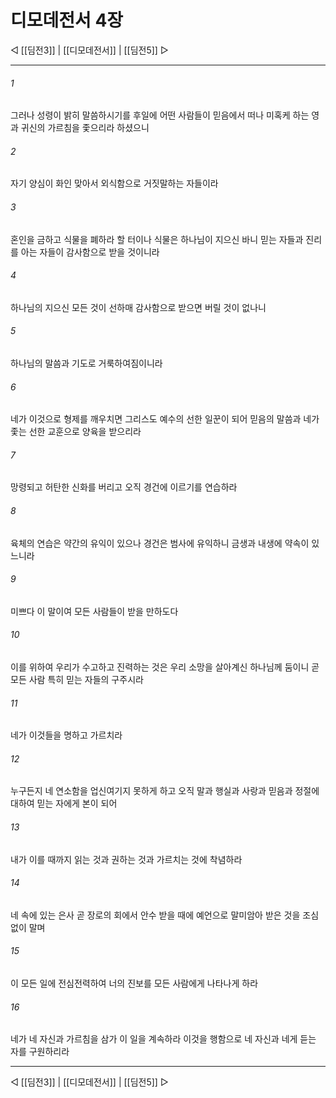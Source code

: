 # 디모데전서 4장

◁ [[딤전3]] | [[디모데전서]] | [[딤전5]] ▷
***

###### 1
그러나 성령이 밝히 말씀하시기를 후일에 어떤 사람들이 믿음에서 떠나 미혹케 하는 영과 귀신의 가르침을 좇으리라 하셨으니

###### 2
자기 양심이 화인 맞아서 외식함으로 거짓말하는 자들이라

###### 3
혼인을 금하고 식물을 폐하라 할 터이나 식물은 하나님이 지으신 바니 믿는 자들과 진리를 아는 자들이 감사함으로 받을 것이니라

###### 4
하나님의 지으신 모든 것이 선하매 감사함으로 받으면 버릴 것이 없나니

###### 5
하나님의 말씀과 기도로 거룩하여짐이니라

###### 6
네가 이것으로 형제를 깨우치면 그리스도 예수의 선한 일꾼이 되어 믿음의 말씀과 네가 좇는 선한 교훈으로 양육을 받으리라

###### 7
망령되고 허탄한 신화를 버리고 오직 경건에 이르기를 연습하라

###### 8
육체의 연습은 약간의 유익이 있으나 경건은 범사에 유익하니 금생과 내생에 약속이 있느니라

###### 9
미쁘다 이 말이여 모든 사람들이 받을 만하도다

###### 10
이를 위하여 우리가 수고하고 진력하는 것은 우리 소망을 살아계신 하나님께 둠이니 곧 모든 사람 특히 믿는 자들의 구주시라

###### 11
네가 이것들을 명하고 가르치라

###### 12
누구든지 네 연소함을 업신여기지 못하게 하고 오직 말과 행실과 사랑과 믿음과 정절에 대하여 믿는 자에게 본이 되어

###### 13
내가 이를 때까지 읽는 것과 권하는 것과 가르치는 것에 착념하라

###### 14
네 속에 있는 은사 곧 장로의 회에서 안수 받을 때에 예언으로 말미암아 받은 것을 조심 없이 말며

###### 15
이 모든 일에 전심전력하여 너의 진보를 모든 사람에게 나타나게 하라

###### 16
네가 네 자신과 가르침을 삼가 이 일을 계속하라 이것을 행함으로 네 자신과 네게 듣는 자를 구원하리라

***
◁ [[딤전3]] | [[디모데전서]] | [[딤전5]] ▷